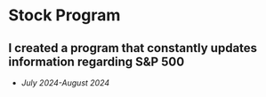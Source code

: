 # Stock Program
## I created a program that constantly updates information regarding S&P 500 
- *July 2024-August 2024*
